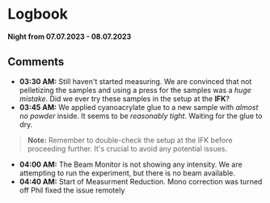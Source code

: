 # Logbook 
**Night from 07.07.2023 - 08.07.2023**

## Comments
- **03:30 AM:** Still haven't started measuring. We are convinced that not pelletizing the samples and using a press for the samples was a *huge mistake*. Did we ever try these samples in the setup at the **IFK**?
- **03:45 AM:** We applied cyanoacrylate glue to a new sample with *almost no powder* inside. It seems to be *reasonably tight*. Waiting for the glue to dry.

> **Note:** Remember to double-check the setup at the IFK before proceeding further. It's crucial to avoid any potential issues.

- **04:00 AM:** The Beam Monitor is not showing any intensity. We are attempting to run the experiment, but there is no beam available.
- **04:40 AM:** Start of Measurment Reduction. Mono correction was turned off Phil fixed the issue remotely
